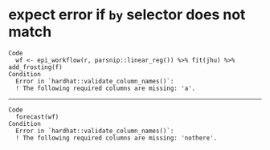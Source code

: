 # expect error if `by` selector does not match

    Code
      wf <- epi_workflow(r, parsnip::linear_reg()) %>% fit(jhu) %>% add_frosting(f)
    Condition
      Error in `hardhat::validate_column_names()`:
      ! The following required columns are missing: 'a'.

---

    Code
      forecast(wf)
    Condition
      Error in `hardhat::validate_column_names()`:
      ! The following required columns are missing: 'nothere'.


